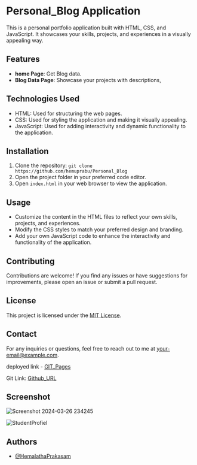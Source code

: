 # Personal_Blog Application

This is a personal portfolio application built with HTML, CSS, and JavaScript. It showcases your skills, projects, and experiences in a visually appealing way.

## Features

- **home Page**: Get Blog data.
- **Blog Data Page**: Showcase your projects with descriptions, 


## Technologies Used

- HTML: Used for structuring the web pages.
- CSS: Used for styling the application and making it visually appealing.
- JavaScript: Used for adding interactivity and dynamic functionality to the application.


## Installation

1. Clone the repository: `git clone https://github.com/hemuprabu/Personal_Blog`
2. Open the project folder in your preferred code editor.
3. Open `index.html` in your web browser to view the application.

## Usage

- Customize the content in the HTML files to reflect your own skills, projects, and experiences.
- Modify the CSS styles to match your preferred design and branding.
- Add your own JavaScript code to enhance the interactivity and functionality of the application.

## Contributing

Contributions are welcome! If you find any issues or have suggestions for improvements, please open an issue or submit a pull request.

## License

This project is licensed under the [MIT License](LICENSE).

## Contact

For any inquiries or questions, feel free to reach out to me at [your-email@example.com](mailto:hemalathaprakasam219@gmail.com).

deployed link - [GIT_Pages]( https://hemuprabu.github.io/Personal_Blog/)

Git Link: [Github_URL](https://github.com/hemuprabu/Personal_Blog)


## Screenshot

![Screenshot 2024-03-26 234245](https://github.com/hemuprabu/Personal_Blog/assets/108079829/f2d42156-c08a-4413-aeeb-e2bd80de2dd2)

![StudentProfiel](https://github.com/hemuprabu/Personal_Blog/assets/108079829/b2b05c6a-6192-42c6-bc88-4ff199614eed)


## Authors

- [@HemalathaPrakasam](https://github.com/hemuprabu)
